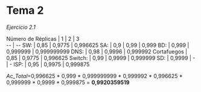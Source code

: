 #	Tema 2

*Ejercicio 2.1*


Número de Réplicas	| 1	|	2		|	3	
-- | --
SW: 			|	0,85 |	0,9775	|	0,996625
SA:				|	0,9	|	0,99	|	0,999
BD:				|	0,999 |	0,999999 |	0,999999999
DNS:			|	0,98 |	0,9996	|	0,999992
Cortafuegos		|	0,85 |	0,9775	|	0,996625
Switch:			|	0,99 |	0,9999	|	0,999999
SD:				|	0,9999 |	-	|		-
ISP:			|	0,95 |	0,9975	|	0,999875	



*Ac_Total*=0,996625	\*	0,999	\*	0,999999999	\*	0,999992	\*	0,996625	\*	0,999999	\*	0,9999	\*	0,999875 = **0,9920359519**
